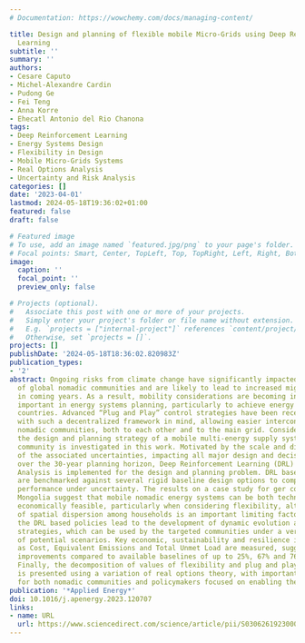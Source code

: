 ```yaml
---
# Documentation: https://wowchemy.com/docs/managing-content/

title: Design and planning of flexible mobile Micro-Grids using Deep Reinforcement
  Learning
subtitle: ''
summary: ''
authors:
- Cesare Caputo
- Michel-Alexandre Cardin
- Pudong Ge
- Fei Teng
- Anna Korre
- Ehecatl Antonio del Rio Chanona
tags:
- Deep Reinforcement Learning
- Energy Systems Design
- Flexibility in Design
- Mobile Micro-Grids Systems
- Real Options Analysis
- Uncertainty and Risk Analysis
categories: []
date: '2023-04-01'
lastmod: 2024-05-18T19:36:02+01:00
featured: false
draft: false

# Featured image
# To use, add an image named `featured.jpg/png` to your page's folder.
# Focal points: Smart, Center, TopLeft, Top, TopRight, Left, Right, BottomLeft, Bottom, BottomRight.
image:
  caption: ''
  focal_point: ''
  preview_only: false

# Projects (optional).
#   Associate this post with one or more of your projects.
#   Simply enter your project's folder or file name without extension.
#   E.g. `projects = ["internal-project"]` references `content/project/deep-learning/index.md`.
#   Otherwise, set `projects = []`.
projects: []
publishDate: '2024-05-18T18:36:02.820983Z'
publication_types:
- '2'
abstract: Ongoing risks from climate change have significantly impacted the livelihood
  of global nomadic communities and are likely to lead to increased migratory movements
  in coming years. As a result, mobility considerations are becoming increasingly
  important in energy systems planning, particularly to achieve energy access in developing
  countries. Advanced “Plug and Play” control strategies have been recently developed
  with such a decentralized framework in mind, allowing easier interconnection of
  nomadic communities, both to each other and to the main grid. Considering the above,
  the design and planning strategy of a mobile multi-energy supply system for a nomadic
  community is investigated in this work. Motivated by the scale and dimensionality
  of the associated uncertainties, impacting all major design and decision variables
  over the 30-year planning horizon, Deep Reinforcement Learning (DRL) Flexibility
  Analysis is implemented for the design and planning problem. DRL based solutions
  are benchmarked against several rigid baseline design options to compare expected
  performance under uncertainty. The results on a case study for ger communities in
  Mongolia suggest that mobile nomadic energy systems can be both technically and
  economically feasible, particularly when considering flexibility, although the degree
  of spatial dispersion among households is an important limiting factor. Additionally,
  the DRL based policies lead to the development of dynamic evolution and adaptability
  strategies, which can be used by the targeted communities under a very wide range
  of potential scenarios. Key economic, sustainability and resilience indicators such
  as Cost, Equivalent Emissions and Total Unmet Load are measured, suggesting potential
  improvements compared to available baselines of up to 25%, 67% and 76%, respectively.
  Finally, the decomposition of values of flexibility and plug and play operation
  is presented using a variation of real options theory, with important implications
  for both nomadic communities and policymakers focused on enabling their energy access.
publication: '*Applied Energy*'
doi: 10.1016/j.apenergy.2023.120707
links:
- name: URL
  url: https://www.sciencedirect.com/science/article/pii/S0306261923000715
---
```

